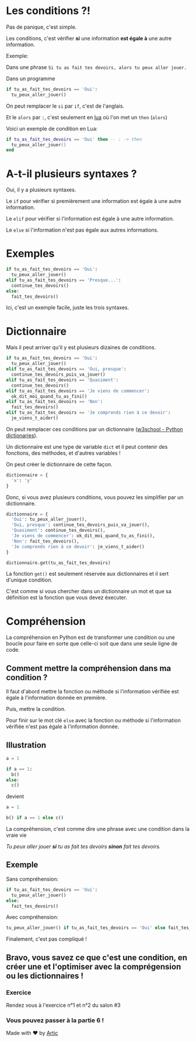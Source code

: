 # Les conditions ?!

Pas de panique, c'est simple.

Les conditions, c'est vérifier **si** une information **est égale à** une autre information.

Exemple:

Dans une phrase
`Si tu as fait tes devoirs, alors tu peux aller jouer.`

Dans un programme
```python
if tu_as_fait_tes_devoirs == 'Oui':
  tu_peux_aller_jouer()
```

On peut remplacer le `si` par `if`, c'est de l'anglais.

Et le `alors` par `:`, c'est seulement en [lua](https://fr.wikipedia.org/wiki/Lua) où l'on met un `then` (`alors`)

Voici un exemple de condition en Lua:
```lua
if tu_as_fait_tes_devoirs == 'Oui' then -- : -> then
  tu_peux_aller_jouer()
end
```

# A-t-il plusieurs syntaxes ?

Oui, il y a plusieurs syntaxes.

Le `if` pour vérifier si premièrement une information est égale à une autre information.

Le `elif` pour vérifier si l'information est égale à une autre information.

Le `else` si l'information n'est pas égale aux autres informations.

# Exemples

```python
if tu_as_fait_tes_devoirs == 'Oui':
  tu_peux_aller_jouer()
elif tu_as_fait_tes_devoirs == 'Presque...':
  continue_tes_devoirs()
else:
  fait_tes_devoirs()
```

Ici, c'est un exemple facile, juste les trois syntaxes.

# Dictionnaire

Mais il peut arriver qu'il y est plusieurs dizaines de conditions.

```python
if tu_as_fait_tes_devoirs == 'Oui':
  tu_peux_aller_jouer()
elif tu_as_fait_tes_devoirs == 'Oui, presque':
  continue_tes_devoirs_puis_va_jouer()
elif tu_as_fait_tes_devoirs == 'Quasiment':
  continue_tes_devoirs()
elif tu_as_fait_tes_devoirs == 'Je viens de commencer':
  ok_dit_moi_quand_tu_as_fini()
elif tu_as_fait_tes_devoirs == 'Non':
  fait_tes_devoirs()
elif tu_as_fait_tes_devoirs == 'Je comprends rien à ce devoir':
  je_viens_t_aider()
```

On peut remplacer ces conditions par un dictionnaire ([w3school - Python dictionaries](https://www.w3schools.com/python/python_dictionaries.asp)).

Un dictionnaire est une type de variable `dict` et il peut contenir des fonctions, des méthodes, et d'autres variables !

On peut créer le dictionnaire de cette façon.

```python
dictionnaire = {
  'x': 'y'
}
```

Donc, si vous avez plusieurs conditions, vous pouvez les simplifier par un dictionnaire.

```python
dictionnaire = {
  'Oui': tu_peux_aller_jouer(),
  'Oui, presque': continue_tes_devoirs_puis_va_jouer(),
  'Quasiment': continue_tes_devoirs(),
  'Je viens de commencer': ok_dit_moi_quand_tu_as_fini(),
  'Non': fait_tes_devoirs(),
  'Je comprends rien à ce devoir': je_viens_t_aider()
}

dictionnaire.get(tu_as_fait_tes_devoirs)
```

La fonction `get()` est seulement réservée aux dictionnaires et il sert d'unique condition.

C'est comme si vous chercher dans un dictionnaire un mot et que sa définition est la fonction que vous devez éxecuter.

# Compréhension

La compréhension en Python est de transformer une condition ou une boucle pour faire en sorte que celle-ci soit que dans une seule ligne de code.

## Comment mettre la compréhension dans ma condition ?

Il faut d'abord mettre la fonction ou méthode si l'information vérifiée est égale à l'information donnée en première.

Puis, mettre la condition.

Pour finir sur le mot clé `else` avec la fonction ou méthode si l'information vérifiée n'est pas égale à l'information donnée.

## Illustration

```python
a = 1

if a == 1:
  b()
else:
  c()
```

devient

```python
a = 1

b() if a == 1 else c()
```

La compréhension, c'est comme dire une phrase avec une condition dans la vraie vie

*Tu peux aller jouer __si__ tu as fait tes devoirs __sinon__ fait tes devoirs.*

## Exemple

Sans compréhension:
```python
if tu_as_fait_tes_devoirs == 'Oui':
  tu_peux_aller_jouer()
else:
  fait_tes_devoirs()
```

Avec compréhension:
```python
tu_peux_aller_jouer() if tu_as_fait_tes_devoirs == 'Oui' else fait_tes_devoirs()
```

Finalement, c'est pas compliqué !

## Bravo, vous savez ce que c'est une condition, en créer une et l'optimiser avec la comprégension ou les dictionnaires !

### Exercice
Rendez vous à l'exercice n°1 et n°2 du salon #3

### Vous pouvez passer à la partie 6 !

Made with ❤️ by [Artic](https://discord.com/users/855783629047988274)
